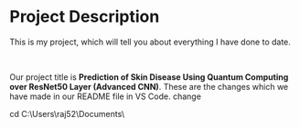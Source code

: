 <h1>Project Description</h1>
<p>This is my project, which will tell you about everything I have done to date.</p>
<br>
<p>Our project title is <strong>Prediction of Skin Disease Using Quantum Computing over ResNet50 Layer (Advanced CNN)</strong>. These are the changes which we have made in our README file in VS Code.
change</p>
cd C:\Users\raj52\Documents\
